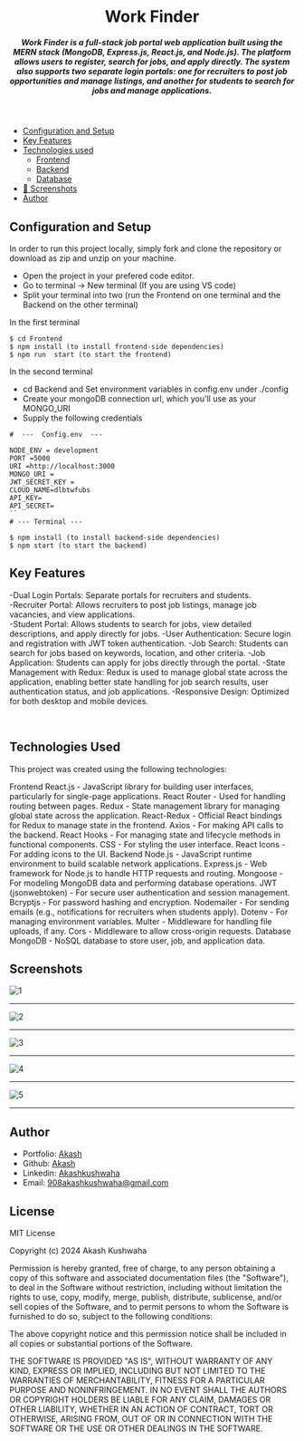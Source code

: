 <H1 align ="center" > Work Finder </h1>
<h5  align ="center"> 
Work Finder is a full-stack job portal web application built using the MERN stack (MongoDB, Express.js, React.js, and Node.js). The platform allows users to register, search for jobs, and apply directly. The system also supports two separate login portals: one for recruiters to post job opportunities and manage listings, and another for students to search for jobs and manage applications. </h5>
<br/>

  * [Configuration and Setup](#configuration-and-setup)
  * [Key Features](#key-features)
  * [Technologies used](#technologies-used)
      - [Frontend](#frontend)
      - [Backend](#backend)
      - [Database](#database)
  * [📸 Screenshots](#screenshots)
  * [Author](#author)
 


## Configuration and Setup

In order to run this project locally, simply fork and clone the repository or download as zip and unzip on your machine.

- Open the project in your prefered code editor.
- Go to terminal -> New terminal (If you are using VS code)
- Split your terminal into two (run the Frontend on one terminal and the Backend on the other terminal)

In the first terminal

```
$ cd Frontend
$ npm install (to install frontend-side dependencies)
$ npm run  start (to start the frontend)
```

In the second terminal

- cd Backend and Set environment variables in config.env under ./config
- Create your mongoDB connection url, which you'll use as your MONGO_URI
- Supply the following credentials

```
#  ---  Config.env  ---

NODE_ENV = development
PORT =5000
URI =http://localhost:3000
MONGO_URI =
JWT_SECRET_KEY =
CLOUD_NAME=dlbtwfubs
API_KEY=
API_SECRET=
``
# --- Terminal ---

$ npm install (to install backend-side dependencies)
$ npm start (to start the backend)
```

##  Key Features

-Dual Login Portals: Separate portals for recruiters and students.</br>
-Recruiter Portal: Allows recruiters to post job listings, manage job vacancies, and view applications.</br>
-Student Portal: Allows students to search for jobs, view detailed descriptions, and apply directly for jobs.
-User Authentication: Secure login and registration with JWT token authentication.
-Job Search: Students can search for jobs based on keywords, location, and other criteria.
-Job Application: Students can apply for jobs directly through the portal.
-State Management with Redux: Redux is used to manage global state across the application, enabling better state handling for job search results, user authentication status, and job applications.
-Responsive Design: Optimized for both desktop and mobile devices.

<br/>

## Technologies Used
This project was created using the following technologies:

Frontend
React.js - JavaScript library for building user interfaces, particularly for single-page applications.
React Router - Used for handling routing between pages.
Redux - State management library for managing global state across the application.
React-Redux - Official React bindings for Redux to manage state in the frontend.
Axios - For making API calls to the backend.
React Hooks - For managing state and lifecycle methods in functional components.
CSS - For styling the user interface.
React Icons - For adding icons to the UI.
Backend
Node.js - JavaScript runtime environment to build scalable network applications.
Express.js - Web framework for Node.js to handle HTTP requests and routing.
Mongoose - For modeling MongoDB data and performing database operations.
JWT (jsonwebtoken) - For secure user authentication and session management.
Bcryptjs - For password hashing and encryption.
Nodemailer - For sending emails (e.g., notifications for recruiters when students apply).
Dotenv - For managing environment variables.
Multer - Middleware for handling file uploads, if any.
Cors - Middleware to allow cross-origin requests.
Database
MongoDB - NoSQL database to store user, job, and application data.
 
 ##  Screenshots 
 

![1](https://github.com/user-attachments/assets/b282b26c-a635-4738-ac77-43dfa2c28f8d)
---- -
![2](https://github.com/user-attachments/assets/7075aa1a-9959-4171-bc5b-e01a1d36e3d4)
--- - 
![3](https://github.com/user-attachments/assets/a729ae3b-bdb6-4f29-9e29-afaa8c02553a)

--- - 
![4](https://github.com/user-attachments/assets/0040b56b-ad77-4ff2-a7d9-d197e41bf14e)

--- - 
![5](https://github.com/user-attachments/assets/6e25d23e-7d85-4928-8205-b02a33a709e8)

--- - 
## Author
- Portfolio: [Akash](https://gregarious-hummingbird-f1cf08.netlify.app/)
- Github: [Akash](https://github.com/akashkus121/blog2)
- Linkedin: [Akashkushwaha](https://www.linkedin.com/in/akash-kushwaha-35b812227/)
- Email: [908akashkushwaha@gmail.com](mailto:908akashkushwaha@gmail.com)

## License

MIT License

Copyright (c) 2024 Akash Kushwaha

Permission is hereby granted, free of charge, to any person obtaining a copy
of this software and associated documentation files (the "Software"), to deal
in the Software without restriction, including without limitation the rights
to use, copy, modify, merge, publish, distribute, sublicense, and/or sell
copies of the Software, and to permit persons to whom the Software is
furnished to do so, subject to the following conditions:

The above copyright notice and this permission notice shall be included in all
copies or substantial portions of the Software.

THE SOFTWARE IS PROVIDED "AS IS", WITHOUT WARRANTY OF ANY KIND, EXPRESS OR
IMPLIED, INCLUDING BUT NOT LIMITED TO THE WARRANTIES OF MERCHANTABILITY,
FITNESS FOR A PARTICULAR PURPOSE AND NONINFRINGEMENT. IN NO EVENT SHALL THE
AUTHORS OR COPYRIGHT HOLDERS BE LIABLE FOR ANY CLAIM, DAMAGES OR OTHER
LIABILITY, WHETHER IN AN ACTION OF CONTRACT, TORT OR OTHERWISE, ARISING FROM,
OUT OF OR IN CONNECTION WITH THE SOFTWARE OR THE USE OR OTHER DEALINGS IN THE
SOFTWARE.

